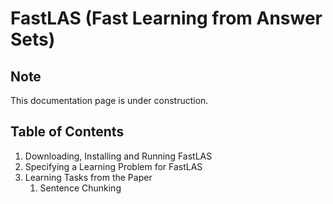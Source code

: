 # FastLAS (Fast Learning from Answer Sets)


## Note

This documentation page is under construction.


## Table of Contents

1. Downloading, Installing and Running FastLAS
2. Specifying a Learning Problem for FastLAS
3. Learning Tasks from the Paper
    1. Sentence Chunking
